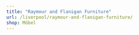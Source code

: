 ```yaml
---
title: "Raymour and Flanigan Furniture"
url: /liverpool/raymour-and-flanigan-furniture/
shop: Möbel
---
```

